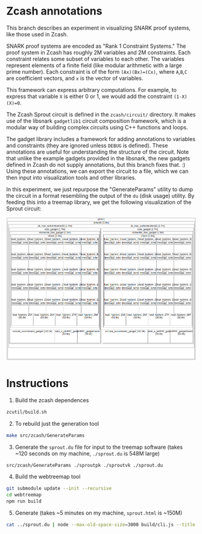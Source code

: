 Zcash annotations
=================
This branch describes an experiment in visualizing SNARK proof systems, like those used in Zcash.

SNARK proof systems are encoded as "Rank 1 Constraint Systems." The proof system in Zcash has roughly 2M variables and 2M constraints. Each constraint relates some subset of variables to each other. The variables represent elements of a finite field (like modular arithmetic with a large prime number). Each constraint is of the form `(Ax)(Bx)=(Cx)`, where `A`,`B`,`C` are coefficient vectors, and `x` is the vector of variables.

This framework can express arbitrary computations. For example, to express that variable `X` is either 0 or 1, we would add the constraint `(1-X)(X)=0`.

The Zcash Sprout circuit is defined in the `zcash/circuit/` directory. It makes use of the libsnark `gadgetlib1` circuit composition framework, which is a modular way of building complex circuits using C++ functions and loops.

The gadget library includes a framework for adding annotations to variables and constraints (they are ignored unless `DEBUG` is defined). These annotations are useful for understanding the structure of the circuit. Note that unlike the example gadgets provided in the libsnark, the new gadgets defined in Zcash do not supply annotations, but this branch fixes that. :)
Using these annotations, we can export the circuit to a file, which we can then input into visualization tools and other libraries.

In this experiment, we just repurpose the "GenerateParams" utility to dump the circuit in a format resembling the output of the `du` (disk usage) utility. By feeding this into a treemap library, we get the following visualization of the Sprout circuit:

![zcash sprout circuit treemap](https://raw.githubusercontent.com/amiller/zcash/circuit-annotations/sprout-treemap.png)


Instructions
============
1. Build the zcash dependences
```sh
zcutil/build.sh
```

2. To rebuild just the generation tool 
```sh
make src/zcash/GenerateParams
```

3. Generate the `sprout.du` file for input to the treemap software (takes ~120 seconds on my machine, `./sprout.du` is 548M large)
```sh
src/zcash/GenerateParams ./sproutpk ./sproutvk ./sprout.du
```

4. Build the webtreemap tool
```sh
git submodule update --init --recursive
cd webtreemap
npm run build
```

5. Generate (takes ~5 minutes on my machine, `sprout.html` is ~150M)
```sh
cat ../sprout.du | node --max-old-space-size=3000 build/cli.js --title 'Sprout R1CS (Vars+Constraints)' > ../sprout.html
```